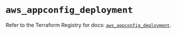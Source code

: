 # `aws_appconfig_deployment`

Refer to the Terraform Registry for docs: [`aws_appconfig_deployment`](https://registry.terraform.io/providers/hashicorp/aws/5.44.0/docs/resources/appconfig_deployment).
